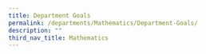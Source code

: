 ```yaml
---
title: Department Goals
permalink: /departments/Mathematics/Department-Goals/
description: ""
third_nav_title: Mathematics
---
```

